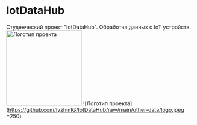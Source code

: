 # IotDataHub
Студенческий проект "IotDataHub". Обработка данных с IoT устройств.
<img alt="Логотип проекта" src="https://github.com/lyzhinIG/IotDataHub/raw/main/other-data/logo.jpeg" height="200">
![Логотип проекта](https://github.com/lyzhinIG/IotDataHub/raw/main/other-data/logo.jpeg =250)

